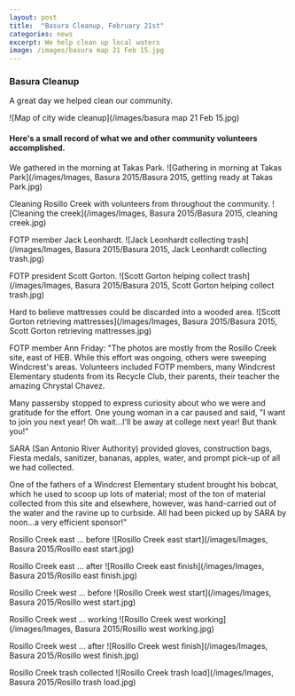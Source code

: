 ```yaml
---
layout: post
title:  "Basura Cleanup, February 21st"
categories: news
excerpt: We help clean up local waters
image: /images/basura map 21 Feb 15.jpg 
---
```

### Basura Cleanup

A great day we helped clean our community.

![Map of city wide cleanup](/images/basura map 21 Feb 15.jpg)

#### Here's a small record of what we and other community volunteers accomplished.

We gathered in the morning at Takas Park.
![Gathering in morning at Takas Park](/images/Images, Basura 2015/Basura 2015, getting ready at Takas Park.jpg)

Cleaning Rosillo Creek with volunteers from throughout the community.
![Cleaning the creek](/images/Images, Basura 2015/Basura 2015, cleaning creek.jpg) 

FOTP member Jack Leonhardt.
![Jack Leonhardt collecting trash](/images/Images, Basura 2015/Basura 2015, Jack Leonhardt collecting trash.jpg)

FOTP president Scott Gorton.
![Scott Gorton helping collect trash](/images/Images, Basura 2015/Basura 2015, Scott Gorton helping collect trash.jpg)

Hard to believe mattresses could be discarded into a wooded area.
![Scott Gorton retrieving mattresses](/images/Images, Basura 2015/Basura 2015, Scott Gorton retrieving mattresses.jpg)

FOTP member Ann Friday:
"The photos are mostly from the Rosillo Creek site, east of HEB.  While this effort was ongoing, others were sweeping Windcrest's areas. Volunteers included FOTP members, many Windcrest Elementary students from its Recycle Club, their parents, their teacher the amazing Chrystal Chavez.  

Many passersby stopped to express curiosity about who we were and gratitude for the effort.  One young woman in a car paused and said, "I want to join you next year! Oh wait...I'll be away at college next year! But thank you!"

SARA (San Antonio River Authority) provided gloves, construction bags, Fiesta medals, sanitizer, bananas, apples, water, and prompt pick-up of all we had collected.  

One of the fathers of a Windcrest Elementary student brought his bobcat, which he used to scoop up lots of  material; most of the ton of material collected from this site and elsewhere, however, was hand-carried out of the water and the ravine up to curbside.  All had been picked up by SARA by noon...a very efficient sponsor!"

Rosillo Creek east ... before
![Rosillo Creek east start](/images/Images, Basura 2015/Rosillo east start.jpg)

Rosillo Creek east ... after
![Rosillo Creek east finish](/images/Images, Basura 2015/Rosillo east finish.jpg)

Rosillo Creek west ... before
![Rosillo Creek west start](/images/Images, Basura 2015/Rosillo west start.jpg)

Rosillo Creek west ... working
![Rosillo Creek west working](/images/Images, Basura 2015/Rosillo west working.jpg)

Rosillo Creek west ... after
![Rosillo Creek west finish](/images/Images, Basura 2015/Rosillo west finish.jpg)

Rosillo Creek trash collected
![Rosillo Creek trash load](/images/Images, Basura 2015/Rosillo trash load.jpg)